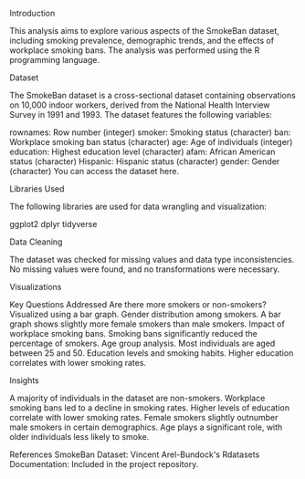 Introduction

This analysis aims to explore various aspects of the SmokeBan dataset, including smoking prevalence, demographic trends, and the effects of workplace smoking bans. The analysis was performed using the R programming language.

Dataset

The SmokeBan dataset is a cross-sectional dataset containing observations on 10,000 indoor workers, derived from the National Health Interview Survey in 1991 and 1993. The dataset features the following variables:

rownames: Row number (integer)
smoker: Smoking status (character)
ban: Workplace smoking ban status (character)
age: Age of individuals (integer)
education: Highest education level (character)
afam: African American status (character)
Hispanic: Hispanic status (character)
gender: Gender (character)
You can access the dataset here.

Libraries Used

The following libraries are used for data wrangling and visualization:

ggplot2
dplyr
tidyverse

Data Cleaning

The dataset was checked for missing values and data type inconsistencies. No missing values were found, and no transformations were necessary.

Visualizations

Key Questions Addressed
Are there more smokers or non-smokers?
Visualized using a bar graph.
Gender distribution among smokers.
A bar graph shows slightly more female smokers than male smokers.
Impact of workplace smoking bans.
Smoking bans significantly reduced the percentage of smokers.
Age group analysis.
Most individuals are aged between 25 and 50.
Education levels and smoking habits.
Higher education correlates with lower smoking rates.

Insights

A majority of individuals in the dataset are non-smokers.
Workplace smoking bans led to a decline in smoking rates.
Higher levels of education correlate with lower smoking rates.
Female smokers slightly outnumber male smokers in certain demographics.
Age plays a significant role, with older individuals less likely to smoke.

References
SmokeBan Dataset: Vincent Arel-Bundock's Rdatasets
Documentation: Included in the project repository.
